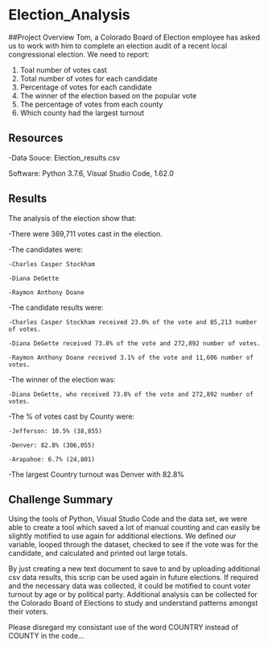 # Election_Analysis

##Project Overview 
Tom, a Colorado Board of Election employee has asked us to work with him to complete an election audit of a recent local congressional election. We need to report: 

1. Toal number of votes cast 
2. Total number of votes for each candidate
3. Percentage of votes for each candidate
4. The winner of the election based on the popular vote
5. The percentage of votes from each county 
6. Which county had the largest turnout

## Resources 

-Data Souce: Election_results.csv 

Software: Python 3.7.6, Visual Studio Code, 1.62.0

## Results
The analysis of the election show that:

-There were 369,711 votes cast in the election.

-The candidates were:

    -Charles Casper Stockham
    
    -Diana DeGette
    
    -Raymon Anthony Doane
    
-The candidate results were:

    -Charles Casper Stockham received 23.0% of the vote and 85,213 number of votes.
    
    -Diana DeGette received 73.8% of the vote and 272,892 number of votes.
    
    -Raymon Anthony Doane received 3.1% of the vote and 11,606 number of votes.
    
-The winner of the election was:

    -Diana DeGette, who received 73.8% of the vote and 272,892 number of votes.
    
-The % of votes cast by County were:

    -Jefferson: 10.5% (38,855)
    
    -Denver: 82.8% (306,055)
    
    -Arapahoe: 6.7% (24,801)
    
-The largest Country turnout was Denver with 82.8% 


## Challenge Summary 

Using the tools of Python, Visual Studio Code and the data set, we were able to create a tool which saved a lot of manual counting and can easily be slightly motified to use again for additional elections. We defined our variable, looped through the dataset, checked to see if the vote was for the candidate, and calculated and printed out large totals. 

 By just creating a new text document to save to and by uploading additional csv data results, this scrip can be used again in future elections. If required and the necessary data was collected, it could be motified to count voter turnout by age or by political party. Additional analysis can be collected for the Colorado Board of Elections to study and understand patterns amongst their voters. 
 
 Please disregard my consistant use of the word COUNTRY instead of COUNTY in the code... 
